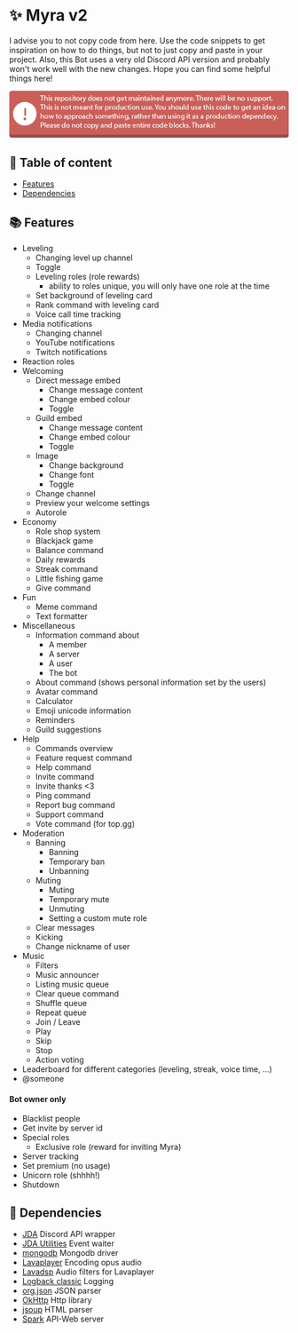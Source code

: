 # ✨ Myra v2

I advise you to not copy code from here. Use the code snippets to get inspiration on how to do things, but not to just copy
and paste in your project. Also, this Bot uses a very old Discord API version and probably won't work well with the new
changes. Hope you can find some helpful things here!

![Warning](https://raw.githubusercontent.com/MyraBot/.github/main/code-advise.png)

## 📌 Table of content

* [Features](#-features)
* [Dependencies](#-dependencies)

## 📚 Features

* Leveling
    * Changing level up channel
    * Toggle
    * Leveling roles (role rewards)
        * ability to roles unique, you will only have one role at the time
    * Set background of leveling card
    * Rank command with leveling card
    * Voice call time tracking
* Media notifications
    * Changing channel
    * YouTube notifications
    * Twitch notifications
* Reaction roles
* Welcoming
    * Direct message embed
        * Change message content
        * Change embed colour
        * Toggle
    * Guild embed
        * Change message content
        * Change embed colour
        * Toggle
    * Image
        * Change background
        * Change font
        * Toggle
    * Change channel
    * Preview your welcome settings
    * Autorole
* Economy
    * Role shop system
    * Blackjack game
    * Balance command
    * Daily rewards
    * Streak command
    * Little fishing game
    * Give command
* Fun
    * Meme command
    * Text formatter
* Miscellaneous
    * Information command about
        * A member
        * A server
        * A user
        * The bot
    * About command (shows personal information set by the users)
    * Avatar command
    * Calculator
    * Emoji unicode information
    * Reminders
    * Guild suggestions
* Help
    * Commands overview
    * Feature request command
    * Help command
    * Invite command
    * Invite thanks <3
    * Ping command
    * Report bug command
    * Support command
    * Vote command (for top.gg)
* Moderation
    * Banning
        * Banning
        * Temporary ban
        * Unbanning
    * Muting
        * Muting
        * Temporary mute
        * Unmuting
        * Setting a custom mute role
    * Clear messages
    * Kicking
    * Change nickname of user
* Music
    * Filters
    * Music announcer
    * Listing music queue
    * Clear queue command
    * Shuffle queue
    * Repeat queue
    * Join / Leave
    * Play
    * Skip
    * Stop
    * Action voting
* Leaderboard for different categories (leveling, streak, voice time, ...)
* @someone

#### Bot owner only

* Blacklist people
* Get invite by server id
* Special roles
    * Exclusive role (reward for inviting Myra)
* Server tracking
* Set premium (no usage)
* Unicorn role (shhhh!)
* Shutdown

## 📌 Dependencies

* [JDA](https://github.com/DV8FromTheWorld/JDA) Discord API wrapper
* [JDA Utilities](https://github.com/JDA-Applications/JDA-Utilities) Event waiter
* [mongodb](https://mvnrepository.com/artifact/org.mongodb/mongodb-driver) Mongodb driver
* [Lavaplayer](https://github.com/sedmelluq/lavaplayer) Encoding opus audio
* [Lavadsp](https://github.com/natanbc/lavadsp) Audio filters for Lavaplayer
* [Logback classic](https://mvnrepository.com/artifact/ch.qos.logback/logback-classic) Logging
* [org.json](https://mvnrepository.com/artifact/org.json/json) JSON parser
* [OkHttp](https://square.github.io/okhttp/) Http library
* [jsoup](https://jsoup.org/) HTML parser
* [Spark](https://sparkjava.com/) API-Web server